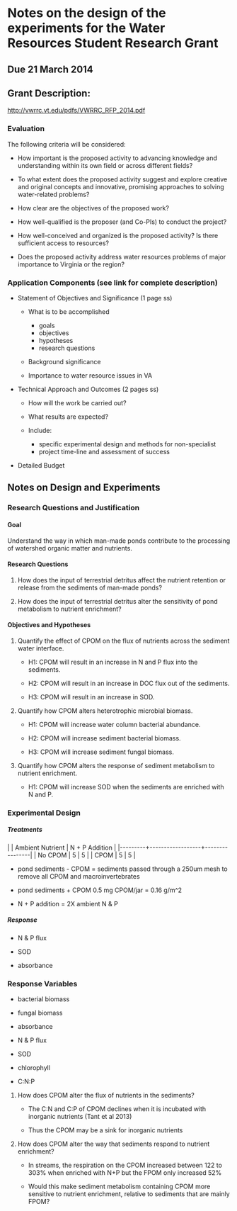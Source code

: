 # Notes on the design of the experiments for the Water Resources Student Research Grant

## Due 21 March 2014

## Grant Description:

http://vwrrc.vt.edu/pdfs/VWRRC_RFP_2014.pdf

### Evaluation

The following criteria will be considered:

* How important is the proposed activity to advancing knowledge and understanding 
within its own field or across different fields?

* To what extent does the proposed activity suggest and explore creative and original 
concepts and innovative, promising approaches to solving water-related problems?

* How clear are the objectives of the proposed work?

* How well-qualified is the proposer (and Co-PIs) to conduct the project?

* How well-conceived and organized is the proposed activity? Is there sufficient access to 
resources?

* Does the proposed activity address water resources problems of major importance to 
Virginia or the region?


### Application Components (see link for complete description)

* Statement of Objectives and Significance (1 page ss)

    * What is to be accomplished
        * goals
        * objectives
        * hypotheses 
        * research questions

    * Background significance

    * Importance to water resource issues in VA

* Technical Approach and Outcomes (2 pages ss)

    * How will the work be carried out?

    * What results are expected?

    * Include:
        * specific experimental design and methods for non-specialist
        * project time-line and assessment of success

* Detailed Budget

## Notes on Design and Experiments

### Research Questions and Justification

#### Goal

Understand the way in which man-made ponds contribute to the processing of watershed organic matter and nutrients.

#### Research Questions

1. How does the input of terrestrial detritus affect the nutrient retention or release from the sediments of man-made ponds?

2. How does the input of terrestrial detritus alter the sensitivity of pond metabolism to nutrient enrichment?


#### Objectives and Hypotheses

1. Quantify the effect of CPOM on the flux of nutrients across the sediment water interface.

    * H1: CPOM will result in an increase in N and P flux into the sediments.

    * H2: CPOM will result in an increase in DOC flux out of the sediments.

    * H3: CPOM will result in an increase in SOD. 

2. Quantify how CPOM alters heterotrophic microbial biomass.

    * H1: CPOM will increase water column bacterial abundance.

    * H2: CPOM will increase sediment bacterial biomass.
 
    * H3: CPOM will increase sediment fungal biomass.

3. Quantify how CPOM alters the response of sediment metabolism to nutrient enrichment.

    * H1: CPOM will increase SOD when the sediments are enriched with N and P.


### Experimental Design

##### Treatments

|         | Ambient Nutrient | N + P Addition |
|---------+------------------+----------------|
| No CPOM |                5 | 5              |
| CPOM    |                5 | 5              |



* pond sediments - CPOM = sediments passed through a 250um mesh to remove all CPOM and macroinvertebrates

* pond sediments + CPOM 0.5 mg CPOM/jar = 0.16 g/m^2

* N + P addition = 2X ambient N & P


##### Response 

* N & P flux

* SOD
 
* absorbance


### Response Variables

* bacterial biomass

* fungal biomass

* absorbance

* N & P flux

* SOD

* chlorophyll

* C:N:P


1. How does CPOM alter the flux of nutrients in the sediments?

    * The C:N and C:P of CPOM declines when it is incubated with inorganic nutrients (Tant et al 2013)

    * Thus the CPOM may be a sink for inorganic nutrients

2. How does CPOM alter the way that sediments respond to nutrient enrichment?

    * In streams, the respiration on the CPOM increased between 122 to 303% when enriched with N+P but the FPOM only increased 52%

    * Would this make sediment metabolism containing CPOM more sensitive to nutrient enrichment, relative to sediments that are mainly FPOM?
